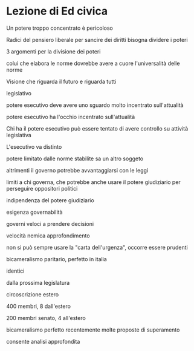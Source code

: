 # Lezione di Ed civica

Un potere troppo concentrato è pericoloso

Radici del pensiero liberale 
per sancire dei diritti bisogna dividere i poteri

3 argomenti per la divisione dei poteri

colui che elabora le norme dovrebbe avere a cuore l'universalità delle norme

Visione che riguarda il futuro e riguarda tutti

legislativo

potere esecutivo deve avere uno sguardo molto incentrato sull'attualità

potere esecutivo ha l'occhio incentrato sull'attualità


Chi ha il potere esecutivo può essere tentato di avere controllo su attività legislativa



L'esecutivo va distinto



potere limitato dalle norme stabilite sa un altro soggeto 

altrimenti il governo potrebbe avvantaggiarsi con le leggi


limiti a chi governa, che potrebbe anche usare il potere giudiziario per perseguire oppositori politici

indipendenza del potere giudiziario

esigenza governabilità

governi veloci  a prendere decisioni

velocità nemica approfondimento

non si può sempre usare la "carta dell'urgenza", occorre essere prudenti


bicameralismo paritario, perfetto in italia

identici

dalla prossima legislatura

circoscrizione estero

400 membri, 8 dall'estero

200 membri senato, 4 all'estero


bicameralismo perfetto recentemente molte proposte di superamento

consente analisi approfondita
<!--stackedit_data:
eyJoaXN0b3J5IjpbLTE4NTE3NjQ5MSwxOTcwMjMyNDg1XX0=
-->